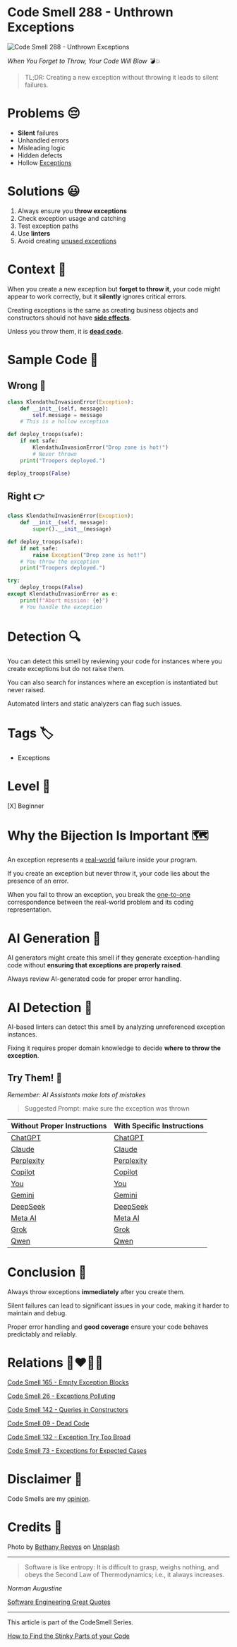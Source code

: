 # Code Smell 288 - Unthrown Exceptions

![Code Smell 288 - Unthrown Exceptions](Code%20Smell%20288%20-%20Unthrown%20Exceptions.jpg)

*When You Forget to Throw, Your Code Will Blow 💣💥*

> TL;DR: Creating a new exception without throwing it leads to silent failures.

# Problems 😔

- **Silent** failures
- Unhandled errors
- Misleading logic
- Hidden defects
- Hollow [Exceptions](https://github.com/mcsee/Software-Design-Articles/tree/main/Articles/Code%20Smells/Code%20Smell%2026%20-%20Exceptions%20Polluting/readme.md)

# Solutions 😃

1. Always ensure you **throw exceptions**
2. Check exception usage and catching
3. Test exception paths
4. Use **linters**
5. Avoid creating [unused exceptions](https://github.com/mcsee/Software-Design-Articles/tree/main/Articles/Code%20Smells/Code%20Smell%2026%20-%20Exceptions%20Polluting/readme.md)

# Context 💬

When you create a new exception but **forget to throw it**, your code might appear to work correctly, but it **silently** ignores critical errors.

Creating exceptions is the same as creating business objects and constructors should not have [**side effects**](https://github.com/mcsee/Software-Design-Articles/tree/main/Articles/Code%20Smells/Code%20Smell%20142%20-%20Queries%20in%20Constructors/readme.md).

Unless you throw them, it is **[dead code](https://github.com/mcsee/Software-Design-Articles/tree/main/Articles/Code%20Smells/Code%20Smell%2009%20-%20Dead%20Code/readme.md)**.

# Sample Code 📖

## Wrong 🚫

<!-- [Gist Url](https://gist.github.com/mcsee/245571d7abd11ef733f02b850be470af) -->

```python
class KlendathuInvasionError(Exception):
    def __init__(self, message):
        self.message = message
    # This is a hollow exception        

def deploy_troops(safe):
    if not safe:
        KlendathuInvasionError("Drop zone is hot!")  
        # Never thrown
    print("Troopers deployed.")

deploy_troops(False)
```

## Right 👉

<!-- [Gist Url](https://gist.github.com/mcsee/8594a2641887d973c8b7b397d1facdab) -->

```python
class KlendathuInvasionError(Exception):
    def __init__(self, message):
        super().__init__(message)

def deploy_troops(safe):
    if not safe:
        raise Exception("Drop zone is hot!")
    # You throw the exception
    print("Troopers deployed.")

try:
    deploy_troops(False)
except KlendathuInvasionError as e:
    print(f"Abort mission: {e}")
    # You handle the exception
```

# Detection 🔍

You can detect this smell by reviewing your code for instances where you create exceptions but do not raise them.

You can also search for instances where an exception is instantiated but never raised.

Automated linters and static analyzers can flag such issues.

# Tags 🏷️

- Exceptions

# Level 🔋

[X] Beginner

# Why the Bijection Is Important 🗺️

An exception represents a [real-world](https://github.com/mcsee/Software-Design-Articles/tree/main/Articles/Code%20Smells/Code%20Smell%2073%20-%20Exceptions%20for%20Expected%20Cases/readme.md) failure inside your program.

If you create an exception but never throw it, your code lies about the presence of an error.

When you fail to throw an exception, you break the [one-to-one](https://github.com/mcsee/Software-Design-Articles/tree/main/Articles/Theory/What%20is%20(wrong%20with)%20software/readme.md) correspondence between the real-world problem and its coding representation.

# AI Generation 🤖

AI generators might create this smell if they generate exception-handling code without **ensuring that exceptions are properly raised**.

Always review AI-generated code for proper error handling.

# AI Detection 🦾

AI-based linters can detect this smell by analyzing unreferenced exception instances.

Fixing it requires proper domain knowledge to decide **where to throw the exception**.

## Try Them! 🛞

*Remember: AI Assistants make lots of mistakes*

> Suggested Prompt: make sure the exception was thrown

| Without Proper Instructions    | With Specific Instructions |
| -------- | ------- |
| [ChatGPT](https://chat.openai.com/?q=Correct+and+explain+this+code%3A+%60%60%60python%0D%0Aclass+KlendathuInvasionError%28Exception%29%3A%0D%0A++++def+__init__%28self%2C+message%29%3A%0D%0A++++++++self.message+%3D+message%0D%0A++++%23+This+is+a+hollow+exception++++++++%0D%0A%0D%0Adef+deploy_troops%28safe%29%3A%0D%0A++++if+not+safe%3A%0D%0A++++++++KlendathuInvasionError%28%22Drop+zone+is+hot%21%22%29++%0D%0A++++++++%23+Never+thrown%0D%0A++++print%28%22Troopers+deployed.%22%29%0D%0A%0D%0Adeploy_troops%28False%29%0D%0A%60%60%60) | [ChatGPT](https://chat.openai.com/?q=make+sure+the+exception+was+thrown%3A+%60%60%60python%0D%0Aclass+KlendathuInvasionError%28Exception%29%3A%0D%0A++++def+__init__%28self%2C+message%29%3A%0D%0A++++++++self.message+%3D+message%0D%0A++++%23+This+is+a+hollow+exception++++++++%0D%0A%0D%0Adef+deploy_troops%28safe%29%3A%0D%0A++++if+not+safe%3A%0D%0A++++++++KlendathuInvasionError%28%22Drop+zone+is+hot%21%22%29++%0D%0A++++++++%23+Never+thrown%0D%0A++++print%28%22Troopers+deployed.%22%29%0D%0A%0D%0Adeploy_troops%28False%29%0D%0A%60%60%60) |
| [Claude](https://claude.ai/new?q=Correct+and+explain+this+code%3A+%60%60%60python%0D%0Aclass+KlendathuInvasionError%28Exception%29%3A%0D%0A++++def+__init__%28self%2C+message%29%3A%0D%0A++++++++self.message+%3D+message%0D%0A++++%23+This+is+a+hollow+exception++++++++%0D%0A%0D%0Adef+deploy_troops%28safe%29%3A%0D%0A++++if+not+safe%3A%0D%0A++++++++KlendathuInvasionError%28%22Drop+zone+is+hot%21%22%29++%0D%0A++++++++%23+Never+thrown%0D%0A++++print%28%22Troopers+deployed.%22%29%0D%0A%0D%0Adeploy_troops%28False%29%0D%0A%60%60%60) | [Claude](https://claude.ai/new?q=make+sure+the+exception+was+thrown%3A+%60%60%60python%0D%0Aclass+KlendathuInvasionError%28Exception%29%3A%0D%0A++++def+__init__%28self%2C+message%29%3A%0D%0A++++++++self.message+%3D+message%0D%0A++++%23+This+is+a+hollow+exception++++++++%0D%0A%0D%0Adef+deploy_troops%28safe%29%3A%0D%0A++++if+not+safe%3A%0D%0A++++++++KlendathuInvasionError%28%22Drop+zone+is+hot%21%22%29++%0D%0A++++++++%23+Never+thrown%0D%0A++++print%28%22Troopers+deployed.%22%29%0D%0A%0D%0Adeploy_troops%28False%29%0D%0A%60%60%60) |
| [Perplexity](https://www.perplexity.ai/?q=Correct+and+explain+this+code%3A+%60%60%60python%0D%0Aclass+KlendathuInvasionError%28Exception%29%3A%0D%0A++++def+__init__%28self%2C+message%29%3A%0D%0A++++++++self.message+%3D+message%0D%0A++++%23+This+is+a+hollow+exception++++++++%0D%0A%0D%0Adef+deploy_troops%28safe%29%3A%0D%0A++++if+not+safe%3A%0D%0A++++++++KlendathuInvasionError%28%22Drop+zone+is+hot%21%22%29++%0D%0A++++++++%23+Never+thrown%0D%0A++++print%28%22Troopers+deployed.%22%29%0D%0A%0D%0Adeploy_troops%28False%29%0D%0A%60%60%60) | [Perplexity](https://www.perplexity.ai/?q=make+sure+the+exception+was+thrown%3A+%60%60%60python%0D%0Aclass+KlendathuInvasionError%28Exception%29%3A%0D%0A++++def+__init__%28self%2C+message%29%3A%0D%0A++++++++self.message+%3D+message%0D%0A++++%23+This+is+a+hollow+exception++++++++%0D%0A%0D%0Adef+deploy_troops%28safe%29%3A%0D%0A++++if+not+safe%3A%0D%0A++++++++KlendathuInvasionError%28%22Drop+zone+is+hot%21%22%29++%0D%0A++++++++%23+Never+thrown%0D%0A++++print%28%22Troopers+deployed.%22%29%0D%0A%0D%0Adeploy_troops%28False%29%0D%0A%60%60%60) |
| [Copilot](https://www.bing.com/chat?showconv=1&sendquery=1&q=Correct+and+explain+this+code%3A+%60%60%60python%0D%0Aclass+KlendathuInvasionError%28Exception%29%3A%0D%0A++++def+__init__%28self%2C+message%29%3A%0D%0A++++++++self.message+%3D+message%0D%0A++++%23+This+is+a+hollow+exception++++++++%0D%0A%0D%0Adef+deploy_troops%28safe%29%3A%0D%0A++++if+not+safe%3A%0D%0A++++++++KlendathuInvasionError%28%22Drop+zone+is+hot%21%22%29++%0D%0A++++++++%23+Never+thrown%0D%0A++++print%28%22Troopers+deployed.%22%29%0D%0A%0D%0Adeploy_troops%28False%29%0D%0A%60%60%60) | [Copilot](https://www.bing.com/chat?showconv=1&sendquery=1&q=make+sure+the+exception+was+thrown%3A+%60%60%60python%0D%0Aclass+KlendathuInvasionError%28Exception%29%3A%0D%0A++++def+__init__%28self%2C+message%29%3A%0D%0A++++++++self.message+%3D+message%0D%0A++++%23+This+is+a+hollow+exception++++++++%0D%0A%0D%0Adef+deploy_troops%28safe%29%3A%0D%0A++++if+not+safe%3A%0D%0A++++++++KlendathuInvasionError%28%22Drop+zone+is+hot%21%22%29++%0D%0A++++++++%23+Never+thrown%0D%0A++++print%28%22Troopers+deployed.%22%29%0D%0A%0D%0Adeploy_troops%28False%29%0D%0A%60%60%60) |
| [You](https://you.com/search?q=Correct+and+explain+this+code%3A+%60%60%60python%0D%0Aclass+KlendathuInvasionError%28Exception%29%3A%0D%0A++++def+__init__%28self%2C+message%29%3A%0D%0A++++++++self.message+%3D+message%0D%0A++++%23+This+is+a+hollow+exception++++++++%0D%0A%0D%0Adef+deploy_troops%28safe%29%3A%0D%0A++++if+not+safe%3A%0D%0A++++++++KlendathuInvasionError%28%22Drop+zone+is+hot%21%22%29++%0D%0A++++++++%23+Never+thrown%0D%0A++++print%28%22Troopers+deployed.%22%29%0D%0A%0D%0Adeploy_troops%28False%29%0D%0A%60%60%60) | [You](https://you.com/search?q=make+sure+the+exception+was+thrown%3A+%60%60%60python%0D%0Aclass+KlendathuInvasionError%28Exception%29%3A%0D%0A++++def+__init__%28self%2C+message%29%3A%0D%0A++++++++self.message+%3D+message%0D%0A++++%23+This+is+a+hollow+exception++++++++%0D%0A%0D%0Adef+deploy_troops%28safe%29%3A%0D%0A++++if+not+safe%3A%0D%0A++++++++KlendathuInvasionError%28%22Drop+zone+is+hot%21%22%29++%0D%0A++++++++%23+Never+thrown%0D%0A++++print%28%22Troopers+deployed.%22%29%0D%0A%0D%0Adeploy_troops%28False%29%0D%0A%60%60%60) |
| [Gemini](https://gemini.google.com/) | [Gemini](https://gemini.google.com/) | 
| [DeepSeek](https://chat.deepseek.com/) | [DeepSeek](https://chat.deepseek.com/) | 
| [Meta AI](https://www.meta.ai/chat) | [Meta AI](https://www.meta.ai/) | 
| [Grok](https://grok.com/) | [Grok](https://grok.com/) | 
| [Qwen](https://chat.qwen.ai/) | [Qwen](https://chat.qwen.ai/) | 

# Conclusion 🏁

Always throw exceptions **immediately** after you create them.

Silent failures can lead to significant issues in your code, making it harder to maintain and debug.

Proper error handling and **good coverage** ensure your code behaves predictably and reliably.

# Relations 👩‍❤️‍💋‍👨

[Code Smell 165 - Empty Exception Blocks](https://github.com/mcsee/Software-Design-Articles/tree/main/Articles/Code%20Smells/Code%20Smell%20165%20-%20Empty%20Exception%20Blocks/readme.md)

[Code Smell 26 - Exceptions Polluting](https://github.com/mcsee/Software-Design-Articles/tree/main/Articles/Code%20Smells/Code%20Smell%2026%20-%20Exceptions%20Polluting/readme.md)

[Code Smell 142 - Queries in Constructors](https://github.com/mcsee/Software-Design-Articles/tree/main/Articles/Code%20Smells/Code%20Smell%20142%20-%20Queries%20in%20Constructors/readme.md)

[Code Smell 09 - Dead Code](https://github.com/mcsee/Software-Design-Articles/tree/main/Articles/Code%20Smells/Code%20Smell%2009%20-%20Dead%20Code/readme.md)

[Code Smell 132 - Exception Try Too Broad](https://github.com/mcsee/Software-Design-Articles/tree/main/Articles/Code%20Smells/Code%20Smell%20132%20-%20Exception%20Try%20Too%20Broad/readme.md)

[Code Smell 73 - Exceptions for Expected Cases](https://github.com/mcsee/Software-Design-Articles/tree/main/Articles/Code%20Smells/Code%20Smell%2073%20-%20Exceptions%20for%20Expected%20Cases/readme.md)

# Disclaimer 📘

Code Smells are my [opinion](https://github.com/mcsee/Software-Design-Articles/tree/main/Articles/Blogging/I%20Wrote%20More%20than%2090%20Articles%20on%202021%20Here%20is%20What%20I%20Learned/readme.md).

# Credits 🙏

Photo by [Bethany Reeves](https://unsplash.com/@bethanyreeeves) on [Unsplash](https://unsplash.com/photos/a-rusted-boat-sitting-on-top-of-a-rocky-beach-pRJ3Unwsnjw)

* * *

> Software is like entropy: It is difficult to grasp, weighs nothing, and obeys the Second Law of Thermodynamics; i.e., it always increases.

_Norman Augustine_

[Software Engineering Great Quotes](https://github.com/mcsee/Software-Design-Articles/tree/main/Articles/Quotes/Software%20Engineering%20Great%20Quotes/readme.md)

* * *

This article is part of the CodeSmell Series.

[How to Find the Stinky Parts of your Code](https://github.com/mcsee/Software-Design-Articles/tree/main/Articles/Code%20Smells/How%20to%20Find%20the%20Stinky%20parts%20of%20your%20Code/readme.md)